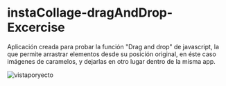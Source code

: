 
# instaCollage-dragAndDrop-Excercise
Aplicación creada para probar la función "Drag and drop" de javascript, la que permite arrastrar elementos desde su posición original, en éste caso imágenes de caramelos, y dejarlas en otro lugar dentro de la misma app.

![vistaporyecto](https://user-images.githubusercontent.com/30943727/38210080-ab6436ee-368c-11e8-89e1-0e357d40814e.jpg)



